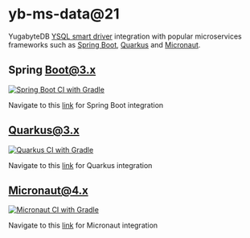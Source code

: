# yb-ms-data@21
YugabyteDB [YSQL smart driver]((https://docs.yugabyte.com/latest/integrations/jdbc-driver/)) integration with popular microservices frameworks such as [Spring Boot](https://spring.io/projects/spring-boot), [Quarkus](https://quarkus.io/) and [Micronaut](https://micronaut.io/).

## Spring Boot@3.x
[![Spring Boot CI with Gradle](../../actions/workflows/gradle-boot.yml/badge.svg?branch=main)](../../actions/workflows/gradle-boot.yml)

Navigate to this [link](springboot/) for Spring Boot integration  

## Quarkus@3.x
[![Quarkus CI with Gradle](../../actions/workflows/gradle-quarkus.yml/badge.svg?branch=main)](../../actions/workflows/gradle-quarkus.yml)

Navigate to this [link](quarkus/) for Quarkus integration  

## Micronaut@4.x
[![Micronaut CI with Gradle](../../actions/workflows/gradle-micronaut.yml/badge.svg?branch=main)](../../actions/workflows/gradle-micronaut.yml)

Navigate to this [link](micronaut/) for Micronaut integration  
